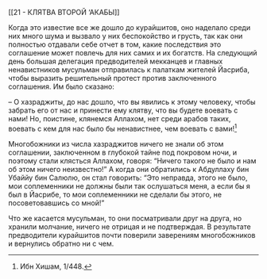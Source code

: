 [[21 - КЛЯТВА ВТОРОЙ ‘АКАБЫ]]

Когда это известие все же дошло до курайшитов, оно наделало среди них много шума и вызвало у них беспокойство и грусть, так как они полностью отдавали себе отчет в том, какие последствия это соглашение может повлечь для них самих и их богатств. На следующий день большая делегация предводителей мекканцев и главных ненавистников мусульман отправилась к палаткам жителей Йасриба, чтобы выразить решительный протест против заключенного соглашения. Им было сказано:

– О хазраджиты, до нас дошло, что вы явились к этому человеку, чтобы забрать его от нас и принести ему клятву, что вы будете воевать с нами! Но, поистине, клянемся Аллахом, нет среди арабов таких, воевать с кем для нас было бы ненавистнее, чем воевать с вами![^1]

Многобожники из числа хазраджитов ничего не знали об этом соглашении, заключенном в глубокой тайне под покровом ночи, и поэтому стали клясться Аллахом, говоря: “Ничего такого не было и нам об этом ничего неизвестно!” А когда они обратились к Абдуллаху бин Убаййу бин Салюлю, он стал говорить: “Это неправда, этого не было, мои соплеменники не должны были так ослушаться меня, а если бы я был в Йасрибе, то мои соплеменники не сделали бы этого, не посоветовавшись со мной!”

Что же касается мусульман, то они посматривали друг на друга, но хранили молчание, ничего не отрицая и не подтверждая. В результате предводители курайшитов почти поверили заверениям многобожников и вернулись обратно ни с чем.

[^1]: Ибн Хишам, 1/448.


